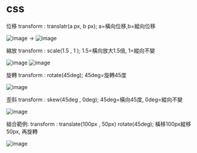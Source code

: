 # css
<css>
  位移
  transform : translatr(a px, b px); 
  a=橫向位移,b=縱向位移
  
  ![image](https://user-images.githubusercontent.com/81345320/121868600-c5c54c80-cd33-11eb-9ffc-fd97084eefbb.png) → ![image](https://user-images.githubusercontent.com/81345320/121868712-e392b180-cd33-11eb-95c4-5bb2c099806e.png)


  
  縮放
  transform : scale(1.5 , 1 ); 
  1.5=橫向放大1.5倍, 1=縱向不變
  
   ![image](https://user-images.githubusercontent.com/81345320/121868600-c5c54c80-cd33-11eb-9ffc-fd97084eefbb.png)
  ![image](https://user-images.githubusercontent.com/81345320/121868886-1341b980-cd34-11eb-9c37-bb15b0bf650b.png)

  
  旋轉
  transform : rotate(45deg);
  45deg=旋轉45度
  
  ![image](https://user-images.githubusercontent.com/81345320/121869212-63208080-cd34-11eb-9605-829de9d71f5b.png)


  歪斜
  transform : skew(45deg , 0deg);
  45deg=橫向45度, 0deg=縱向不變
  
  ![image](https://user-images.githubusercontent.com/81345320/121869321-821f1280-cd34-11eb-8c1c-c3e9a84c3040.png)

  
  組合範例:
  transform : translate(100px , 50px) rotate(45deg);
  橫移100px縱移50px, 再旋轉
  
  ![image](https://user-images.githubusercontent.com/81345320/121869430-9e22b400-cd34-11eb-8431-9bc8659a0ced.png)
